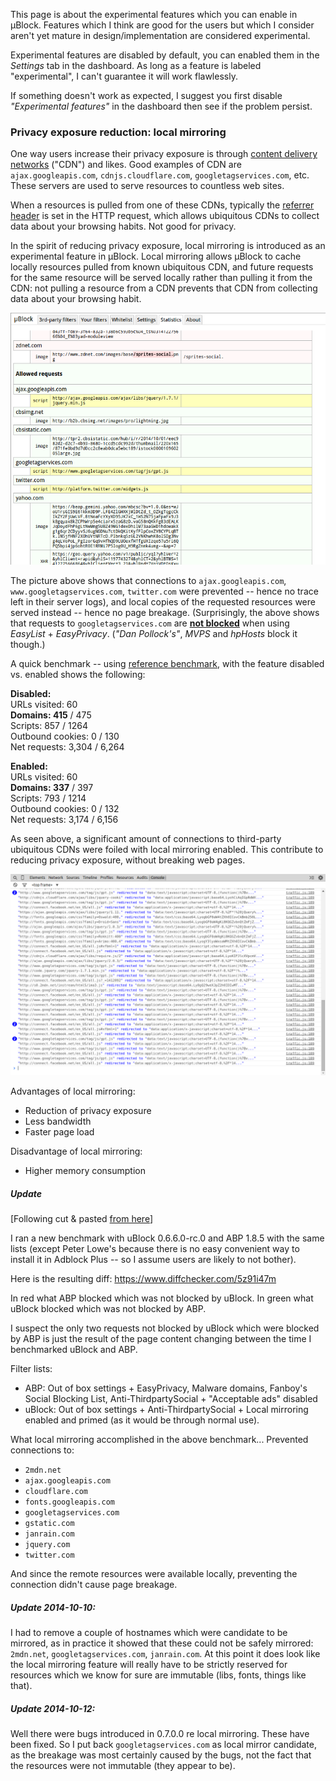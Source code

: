 This page is about the experimental features which you can enable in µBlock. Features which I think are good for the users but which I consider aren't yet mature in design/implementation are considered experimental.

Experimental features are disabled by default, you can enabled them in the _Settings_ tab in the dashboard. As long as a feature is labeled "experimental", I can't guarantee it will work flawlessly.

If something doesn't work as expected, I suggest you first disable _"Experimental features"_ in the dashboard then see if the problem persist.

### Privacy exposure reduction: local mirroring

One way users increase their privacy exposure is through [content delivery networks](http://en.wikipedia.org/wiki/Content_delivery_network) ("CDN") and likes. Good examples of CDN are `ajax.googleapis.com`, `cdnjs.cloudflare.com`, `googletagservices.com`, etc. These servers are used to serve resources to countless web sites.

When a resources is pulled from one of these CDNs, typically the [referrer header](http://en.wikipedia.org/wiki/HTTP_referer) is set in the HTTP request, which allows ubiquitous CDNs to collect data about your browsing habits. Not good for privacy.

In the spirit of reducing privacy exposure, local mirroring is introduced as an experimental feature in µBlock. Local mirroring allows µBlock to cache locally resources pulled from known ubiquitous CDN, and future requests for the same resource will be served locally rather than pulling it from the CDN: not pulling a resource from a CDN prevents that CDN from collecting data about your browsing habit.

![zdnet.com](https://raw.githubusercontent.com/gorhill/uBlock/master/doc/img/local-mirroring-example-1.png)

The picture above shows that connections to `ajax.googleapis.com`, `www.googletagservices.com`, `twitter.com` were prevented -- hence no trace left in their server logs), and local copies of the requested resources were served instead -- hence no page breakage. (Surprisingly, the above shows that requests to `googletagservices.com` are [**not blocked**](https://hg.adblockplus.org/easylist/rev/9f6e928c258a) when using _EasyList_ + _EasyPrivacy_. (_"Dan Pollock's"_, _MVPS_ and _hpHosts_ block it though.)

A quick benchmark -- using [reference benchmark](https://github.com/gorhill/uBlock/wiki/%C2%B5Block-and-others:-Blocking-ads,-trackers,-malwares), with the feature disabled vs. enabled shows the following:

**Disabled:** <br>
URLs visited: 60 <br>
**Domains: 415** / 475 <br>
Scripts: 857 / 1264 <br>
Outbound cookies: 0 / 130 <br>
Net requests: 3,304 / 6,264 <br>

**Enabled:** <br>
URLs visited: 60 <br>
**Domains: 337** / 397 <br>
Scripts: 793 / 1214 <br>
Outbound cookies: 0 / 132 <br>
Net requests: 3,174 / 6,156 <br>

As seen above, a significant amount of connections to third-party ubiquitous CDNs were foiled with local mirroring enabled. This contribute to reducing privacy exposure, without breaking web pages.

![Local mirroring results](https://raw.githubusercontent.com/gorhill/uBlock/master/doc/img/local-mirroring.png)

Advantages of local mirroring:
- Reduction of privacy exposure
- Less bandwidth
- Faster page load

Disadvantage of local mirroring:
- Higher memory consumption

##### Update

[Following cut & pasted [from here](https://github.com/gorhill/uBlock/issues/264#issuecomment-57812998)]

I ran a new benchmark with uBlock 0.6.6.0-rc.0 and ABP 1.8.5 with the same lists (except Peter Lowe's because there is no easy convenient way to install it in Adblock Plus -- so I assume users are likely to not bother).

Here is the resulting diff: https://www.diffchecker.com/5z91i47m

In red what ABP blocked which was not blocked by uBlock.
In green what uBlock blocked which was not blocked by ABP.

I suspect the only two requests not blocked by uBlock which were blocked by ABP is just the result of the page content changing between the time I benchmarked uBlock and ABP.

Filter lists:
- ABP: Out of box settings + EasyPrivacy, Malware domains, Fanboy's Social Blocking List, Anti-ThirdpartySocial‎ + "Acceptable ads" disabled
- uBlock: Out of box settings + Anti-ThirdpartySocial‎ + Local mirroring enabled and primed (as it would be through normal use).

What local mirroring accomplished in the above benchmark... Prevented connections to:
- `2mdn.net`
- `ajax.googleapis.com`
- `cloudflare.com`
- `fonts.googleapis.com`
- `googletagservices.com`
- `gstatic.com`
- `janrain.com`
- `jquery.com`
- `twitter.com`

And since the remote resources were available locally, preventing the connection didn't cause page breakage.

##### Update 2014-10-10:

I had to remove a couple of hostnames which were candidate to be mirrored, as in practice it showed that these could not be safely mirrored: `2mdn.net`, `googletagservices.com`, `janrain.com`. At this point it does look like the local mirroring feature will really have to be strictly reserved for resources which we know for sure are immutable (libs, fonts, things like that).

##### Update 2014-10-12:

Well there were bugs introduced in 0.7.0.0 re local mirroring. These have been fixed. So I put back `googletagservices.com` as local mirror candidate, as the breakage was most certainly caused by the bugs, not the fact that the resources were not immutable (they appear to be).